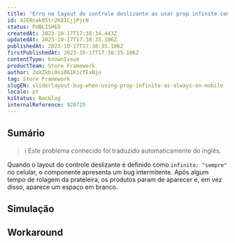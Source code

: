 ```yaml
---
title: 'Erro no layout do controle deslizante ao usar prop infinite como sempre no celular'
id: 4JERnak05tr2K8ICjjPjrN
status: PUBLISHED
createdAt: 2023-10-17T17:38:34.443Z
updatedAt: 2023-10-17T17:38:35.106Z
publishedAt: 2023-10-17T17:38:35.106Z
firstPublishedAt: 2023-10-17T17:38:35.106Z
contentType: knownIssue
productTeam: Store Framework
author: 2mXZkbi0oi061KicTExNjo
tag: Store Framework
slugEN: sliderlayout-bug-when-using-prop-infinite-as-always-on-mobile
locale: pt
kiStatus: Backlog
internalReference: 920725
---
```


## Sumário

>ℹ️ Este problema conhecido foi traduzido automaticamente do inglês.


Quando o layout do controle deslizante é definido como `infinito: "sempre"` no celular, o componente apresenta um bug intermitente. Após algum tempo de rolagem da prateleira, os produtos param de aparecer e, em vez disso, aparece um espaço em branco.

## Simulação



## Workaround



